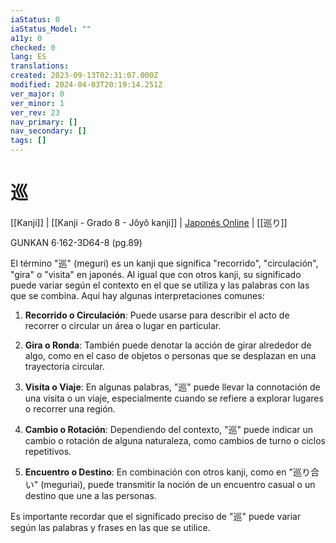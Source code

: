 ```yaml
---
iaStatus: 0
iaStatus_Model: ""
a11y: 0
checked: 0
lang: ES
translations: 
created: 2023-09-13T02:31:07.000Z
modified: 2024-04-03T20:19:14.251Z
ver_major: 0
ver_minor: 1
ver_rev: 23
nav_primary: []
nav_secondary: []
tags: []
---
```

# 巡

[[Kanji]] | [[Kanji - Grado 8 - Jôyô kanji]] | [Japonés Online](http://japonesonline.com/kanjis/busqueda/?s=%E5%B7%A1&x=0&y=0) | [[巡り]]

GUNKAN 6·162-3D64-8 (pg.89)

El término "巡" (meguri) es un kanji que significa "recorrido", "circulación", "gira" o "visita" en japonés. Al igual que con otros kanji, su significado puede variar según el contexto en el que se utiliza y las palabras con las que se combina. Aquí hay algunas interpretaciones comunes:

1. **Recorrido o Circulación**: Puede usarse para describir el acto de recorrer o circular un área o lugar en particular.
    
2. **Gira o Ronda**: También puede denotar la acción de girar alrededor de algo, como en el caso de objetos o personas que se desplazan en una trayectoria circular.
    
3. **Visita o Viaje**: En algunas palabras, "巡" puede llevar la connotación de una visita o un viaje, especialmente cuando se refiere a explorar lugares o recorrer una región.
    
4. **Cambio o Rotación**: Dependiendo del contexto, "巡" puede indicar un cambio o rotación de alguna naturaleza, como cambios de turno o ciclos repetitivos.
    
5. **Encuentro o Destino**: En combinación con otros kanji, como en "巡り合い" (meguriai), puede transmitir la noción de un encuentro casual o un destino que une a las personas.
    

Es importante recordar que el significado preciso de "巡" puede variar según las palabras y frases en las que se utilice.